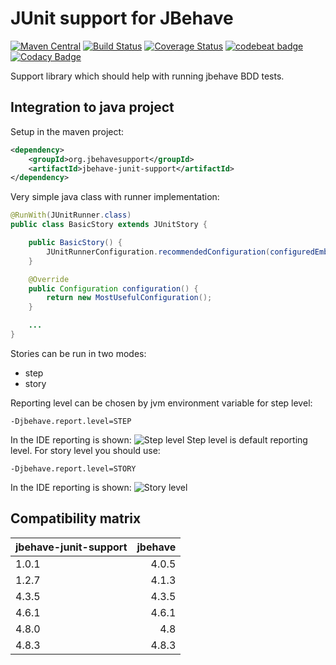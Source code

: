 # JUnit support for JBehave
[![Maven Central](https://maven-badges.herokuapp.com/maven-central/org.jbehavesupport/jbehave-junit-support/badge.svg)](https://maven-badges.herokuapp.com/maven-central/org.jbehavesupport/jbehave-junit-support)
[![Build Status](https://travis-ci.org/jbehavesupport/jbehave-junit-support.svg?branch=master)](https://travis-ci.org/jbehavesupport/jbehave-junit-support)
[![Coverage Status](https://coveralls.io/repos/github/jbehavesupport/jbehave-junit-support/badge.svg?branch=master)](https://coveralls.io/github/jbehavesupport/jbehave-junit-support?branch=master)
[![codebeat badge](https://codebeat.co/badges/adbb13e0-c146-4f58-847b-c1db713efbb7)](https://codebeat.co/projects/github-com-jbehavesupport-jbehave-junit-support-master)
[![Codacy Badge](https://api.codacy.com/project/badge/Grade/c8ccfdab225040f1ae25e128fab9ba4b)](https://www.codacy.com/app/mbocek/jbehave-junit-support?utm_source=github.com&amp;utm_medium=referral&amp;utm_content=jbehavesupport/jbehave-junit-support&amp;utm_campaign=Badge_Grade)

Support library which should help with running jbehave BDD tests.

## Integration to java project
Setup in the maven project:
```xml
<dependency>
    <groupId>org.jbehavesupport</groupId>
    <artifactId>jbehave-junit-support</artifactId>
</dependency>
```

Very simple java class with runner implementation:
```java
@RunWith(JUnitRunner.class)
public class BasicStory extends JUnitStory {

    public BasicStory() {
        JUnitRunnerConfiguration.recommendedConfiguration(configuredEmbedder());
    }

    @Override
    public Configuration configuration() {
        return new MostUsefulConfiguration();
    }

    ...
}
```

Stories can be run in two modes:
- step
- story

Reporting level can be chosen by jvm environment variable for step level:
```
-Djbehave.report.level=STEP
```
In the IDE reporting is shown:
![Step level](docs/images/step-level.png)
Step level is default reporting level. For story level you should use:
```
-Djbehave.report.level=STORY
```
In the IDE reporting is shown:
![Story level](docs/images/story-level.png)

## Compatibility matrix
| jbehave-junit-support | jbehave  |
|---------------------- | --------:|
| 1.0.1                 | 4.0.5    |
| 1.2.7                 | 4.1.3    |
| 4.3.5                 | 4.3.5    |
| 4.6.1                 | 4.6.1    |
| 4.8.0                 | 4.8      |
| 4.8.3                 | 4.8.3    |
